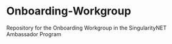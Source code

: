 # Onboarding-Workgroup
Repository for the Onboarding Workgroup in the SingularityNET Ambassador Program

